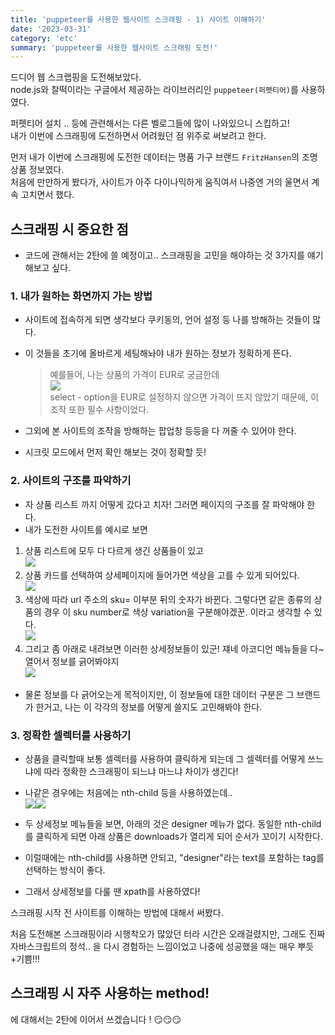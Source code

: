 ```yaml
---
title: 'puppeteer를 사용한 웹사이트 스크래핑 - 1) 사이트 이해하기'
date: '2023-03-31'
category: 'etc'
summary: 'puppeteer를 사용한 웹사이트 스크래핑 도전!'
---
```


드디어 웹 스크랩핑을 도전해보았다.  
node.js와 찰떡이라는 구글에서 제공하는 라이브러리인 `puppeteer(퍼펫티어)`를 사용하였다.

퍼펫티어 설치 .. 등에 관련해서는 다른 벨로그들에 많이 나와있으니 스킵하고!  
내가 이번에 스크래핑에 도전하면서 어려웠던 점 위주로 써보려고 한다.

먼저 내가 이번에 스크래핑에 도전한 데이터는 명품 가구 브랜드 `FritzHansen`의 조명 상품 정보였다.  
처음에 만만하게 봤다가, 사이트가 아주 다이나믹하게 움직여서 나중엔 거의 울면서 계속 고치면서 했다.

## 스크래핑 시 중요한 점

- 코드에 관해서는 2탄에 쓸 예정이고.. 스크래핑을 고민을 해야하는 것 3가지를 얘기해보고 싶다.

### 1\. 내가 원하는 화면까지 가는 방법

- 사이트에 접속하게 되면 생각보다 쿠키동의, 언어 설정 등 나를 방해하는 것들이 많다.
- 이 것들을 초기에 올바르게 세팅해놔야 내가 원하는 정보가 정확하게 뜬다.

  > 예를들어, 나는 상품의 가격이 EUR로 궁금한데  
  > ![](https://velog.velcdn.com/images/jiwonyyy/post/d76536c3-954f-474c-8ad2-15849d01261d/image.png)  
  > select - option을 EUR로 설정하지 않으면 가격이 뜨지 않았기 때문에, 이 조작 또한 필수 사항이었다.

- 그외에 본 사이트의 조작을 방해하는 팝업창 등등을 다 꺼줄 수 있어야 한다.
- 시크릿 모드에서 먼저 확인 해보는 것이 정확할 듯!

### 2\. 사이트의 구조를 파악하기

- 자 상품 리스트 까지 어떻게 갔다고 치자! 그러면 페이지의 구조를 잘 파악해야 한다.
- 내가 도전한 사이트를 예시로 보면

1.  상품 리스트에 모두 다 다르게 생긴 상품들이 있고  
    ![](https://velog.velcdn.com/images/jiwonyyy/post/27f08191-fdff-4b79-bdee-1136e8618156/image.png)
2.  상품 카드를 선택하여 상세페이지에 들어가면 색상을 고를 수 있게 되어있다.  
    ![](https://velog.velcdn.com/images/jiwonyyy/post/803deed3-77af-4b77-bdfb-d083ee6a11db/image.png)
3.  색상에 따라 url 주소의 sku= 이부분 뒤의 숫자가 바뀐다. 그렇다면 같은 종류의 상품의 경우 이 sku number로 색상 variation을 구분해야겠꾼. 이라고 생각할 수 있다.  
    ![](https://velog.velcdn.com/images/jiwonyyy/post/48cc079f-2f07-4840-9b52-5ddd57acbd0a/image.png)
4.  그리고 좀 아래로 내려보면 이러한 상세정보들이 있군! 쟤네 아코디언 메뉴들을 다~ 열어서 정보를 긁어봐야지  
    ![](https://velog.velcdn.com/images/jiwonyyy/post/6f366c13-5f96-49a7-8c32-baa8936331ba/image.png)

- 물론 정보를 다 긁어오는게 목적이지만, 이 정보들에 대한 데이터 구분은 그 브랜드가 한거고, 나는 이 각각의 정보를 어떻게 쓸지도 고민해봐야 한다.

### 3\. 정확한 셀렉터를 사용하기

- 상품을 클릭할때 보통 셀렉터를 사용하여 클릭하게 되는데 그 셀렉터를 어떻게 쓰느냐에 따라 정확한 스크래핑이 되느냐 마느냐 차이가 생긴다!
- 나같은 경우에는 처음에는 nth-child 등을 사용하였는데..  
  ![](https://velog.velcdn.com/images/jiwonyyy/post/ecf1e4b8-7a58-40f6-97a8-be0a9469f8a5/image.png)![](https://velog.velcdn.com/images/jiwonyyy/post/a9b53d3b-428c-4d8c-910f-59d929c4b3ca/image.png)

- 두 상세정보 메뉴들을 보면, 아래의 것은 designer 메뉴가 없다. 동일한 nth-child를 클릭하게 되면 아래 상품은 downloads가 열리게 되어 순서가 꼬이기 시작한다.
- 이럴때에는 nth-child를 사용하면 안되고, "designer"라는 text를 포함하는 tag를 선택하는 방식이 좋다.
- 그래서 상세정보를 다룰 땐 xpath를 사용하였다!

스크래핑 시작 전 사이트를 이해하는 방법에 대해서 써봤다.

처음 도전해본 스크래핑이라 시행착오가 많았던 터라 시간은 오래걸렸지만, 그래도 진짜 자바스크립트의 정석.. 을 다시 경험하는 느낌이었고 나중에 성공했을 때는 매우 뿌듯+기쁨!!!

## 스크래핑 시 자주 사용하는 method!

에 대해서는 2탄에 이어서 쓰겠습니다 ! 😏😏😏
